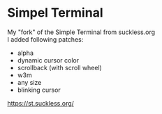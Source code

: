 # Simpel Terminal
My "fork" of the Simple Terminal from suckless.org  
I added following patches:

- alpha
- dynamic cursor color
- scrollback (with scroll wheel)
- w3m
- any size
- blinking cursor

https://st.suckless.org/
